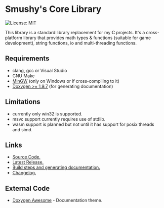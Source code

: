 Smushy's Core Library
=====================
[![License: MIT](https://img.shields.io/badge/License-MIT-yellow.svg)](https://opensource.org/licenses/MIT)

This library is a standard library replacement for my C projects.
It's a cross-platform library that provides math types & functions
(suitable for game development), string functions, io and multi-threading functions.

## Requirements
- clang, gcc or Visual Studio
- GNU Make
- [MinGW](https://www.mingw-w64.org/) (only on Windows or if cross-compiling to it)
- [Doxygen >= 1.9.7](https://www.doxygen.nl/) (for generating documentation)

## Limitations
- currently only win32 is supported.
- msvc support currently requires use of stdlib.
- wasm support is planned but not until it has support for posix threads and simd.

## Links
- [Source Code.](https://github.com/smushy64/corelib)
- [Latest Release.](https://github.com/smushy64/corelib/releases/tag/v0.1.0)
- [Build steps and generating documentation.](./BUILD.md)
- [Changelog.](./CHANGELOG.md)

## External Code
- [Doxygen Awesome](https://jothepro.github.io/doxygen-awesome-css/) - Documentation theme.

